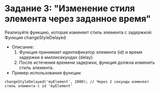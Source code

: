 # Задание 3: "Изменение стиля элемента через заданное время"
Реализуйте функцию, которая изменяет стиль элемента с задержкой:
Функция changeStyleDelayed
- Описание:
    1. Функция принимает идентификатор элемента (id) и время задержки в
миллисекундах (delay).
    2. После истечения времени задержки, функция должна изменить стиль
элемента.
- Пример использования функции
```
changeStyleDelayed('myElement', 2000); // Через 2 секунды изменяет
стиль элемента с id 'myElement'